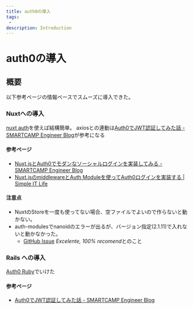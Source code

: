```yaml
---
title: auth0の導入
tags:
 -
description: Introduction
---
```


# auth0の導入

## 概要
以下参考ページの情報ベースでスムーズに導入できた。

### Nuxtへの導入
[nuxt auth](https://auth.nuxtjs.org/)を使えば結構簡単。
axiosとの連動は[Auth0でJWT認証してみた話 - SMARTCAMP Engineer Blog](https://tech.smartcamp.co.jp/entry/auth0-jwt)が参考になる
#### 参考ページ
 - [Nuxt.jsとAuth0でモダンなソーシャルログインを実装してみる - SMARTCAMP Engineer Blog](https://tech.smartcamp.co.jp/entry/2019/05/31/185456)
 - [Nuxt.jsのmiddlewareとAuth Moduleを使ってAuth0ログインを実装する \| Simple IT Life](https://simple-it-life.com/2021/01/15/nuxt-auth/)

#### 注意点
 - NuxtのStoreを一度も使ってない場合、空ファイルでよいので作らないと動かない。
 - auth-modulesでnanoidのエラーが出るが、バージョン指定(2.1.11)で入れないと動かなかった。
   - [GitHub Issue](https://github.com/nuxt-community/auth-module/issues/750) *Excelente, 100% recomend*とのこと

### Rails への導入
[Auth0 Ruby](https://github.com/auth0/ruby-auth0)でいけた

#### 参考ページ
 - [Auth0でJWT認証してみた話 - SMARTCAMP Engineer Blog](https://tech.smartcamp.co.jp/entry/auth0-jwt)
